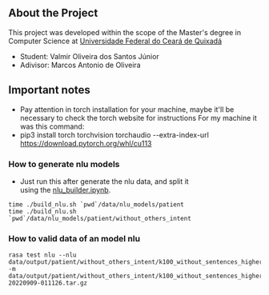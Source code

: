 ## About the Project
This project was developed within the scope of the Master's degree in Computer Science at [Universidade Federal do Ceará de Quixadá](https://www.quixada.ufc.br)

- Student: Valmir Oliveira dos Santos Júnior
- Adivisor: Marcos Antonio de Oliveira
 

## Important notes
- Pay attention in torch installation for your machine,
maybe it'll be necessary to check the torch website for instructions
For my machine it was this command:
- pip3 install torch torchvision torchaudio --extra-index-url https://download.pytorch.org/whl/cu113


### How to generate nlu models

- Just run this after generate the nlu data, and split it\
using the [nlu_builder.ipynb](notebooks/nlu_builder.ipynb).

```shell
time ./build_nlu.sh `pwd`/data/nlu_models/patient
time ./build_nlu.sh `pwd`/data/nlu_models/patient/without_others_intent
```

### How to valid data of an model nlu

```shell
rasa test nlu --nlu data/output/patient/without_others_intent/k100_without_sentences_higher_than_median/intersection_300_sentences_with_label.yml -m data/output/patient/without_others_intent/k100_without_sentences_higher_than_median/flair_pt/rasa/nlu-20220909-011126.tar.gz
```